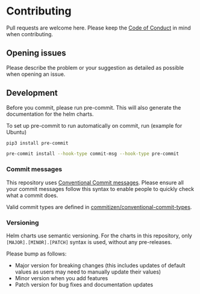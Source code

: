 # Contributing

Pull requests are welcome here. Please keep the [Code of Conduct](CODE_OF_CONDUCT.md) in mind when contributing.

## Opening issues

Please describe the problem or your suggestion as detailed as possible when opening an issue.

## Development

Before you commit, please run pre-commit. This will also generate the documentation for the helm charts.

To set up pre-commit to run automatically on commit, run (example for Ubuntu)

```sh
pip3 install pre-commit

pre-commit install --hook-type commit-msg --hook-type pre-commit
```

### Commit messages

This repository uses [Conventional Commit messages](https://www.conventionalcommits.org/en/v1.0.0/). Please ensure all your commit messages follow this syntax to enable people to quickly check what a commit does.

Valid commit types are defined in [commitizen/conventional-commit-types](https://github.com/commitizen/conventional-commit-types/blob/v3.0.0/index.json).

### Versioning

Helm charts use semantic versioning. For the charts in this repository, only `[MAJOR].[MINOR].[PATCH]` syntax is used, without any pre-releases.

Please bump as follows:

- Major version for breaking changes (this includes updates of default values as users may need to manually update their values)
- Minor version when you add features
- Patch version for bug fixes and documentation updates
